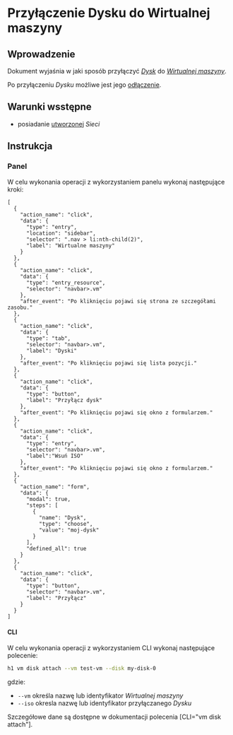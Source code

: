 # Przyłączenie Dysku do Wirtualnej maszyny

## Wprowadzenie

Dokument wyjaśnia w jaki sposób przyłączyć *[Dysk](/resource/storage/disk.md)* do 
*[Wirtualnej maszyny]((/resource/compute/virtual-machine.md))*.

Po przyłączeniu *Dysku* możliwe jest jego [odłączenie](./disk-detach.md).

## Warunki wsstępne

* posiadanie [utworzonej](/resource/networking/network.md) *Sieci*

## Instrukcja

### Panel

W celu wykonania operacji z wykorzystaniem panelu wykonaj następujące kroki:

```guide
[
  {
    "action_name": "click",
    "data": {
      "type": "entry",
      "location": "sidebar",
      "selector": ".nav > li:nth-child(2)",
      "label": "Wirtualne maszyny"
    }
  },
  {
    "action_name": "click",
    "data": {
      "type": "entry_resource",
      "selector": "navbar>.vm"
    },
    "after_event": "Po kliknięciu pojawi się strona ze szczegółami zasobu."
  },
  {
    "action_name": "click",
    "data": {
      "type": "tab",
      "selector": "navbar>.vm",
      "label": "Dyski"
    },
    "after_event": "Po kliknięciu pojawi się lista pozycji."
  },
  {
    "action_name": "click",
    "data": {
      "type": "button",
      "label": "Przyłącz dysk"
    },
    "after_event": "Po kliknięciu pojawi się okno z formularzem."
  },
  {
    "action_name": "click",
    "data": {
      "type": "entry",
      "selector": "navbar>.vm",
      "label":"Wsuń ISO"
    },
    "after_event": "Po kliknięciu pojawi się okno z formularzem."
  },
  {
    "action_name": "form",
    "data": {
      "modal": true,
      "steps": [
        {
          "name": "Dysk",
          "type": "choose",
          "value": "moj-dysk"
        }
      ],
      "defined_all": true
    }
  },
  {
    "action_name": "click",
    "data": {
      "type": "button",
      "selector": "navbar>.vm",
      "label": "Przyłącz"
    }
  }
]
```

#### CLI

W celu wykonania operacji z wykorzystaniem CLI wykonaj następujące polecenie:

```bash
h1 vm disk attach --vm test-vm --disk my-disk-0
```

gdzie:

 * ```--vm``` określa nazwę lub identyfikator *Wirtualnej maszyny*
 * ```--iso``` okresla nazwę lub identyfikator przyłączanego *Dysku*
 
Szczegółowe dane są dostępne w dokumentacji polecenia [CLI="vm disk attach"].
